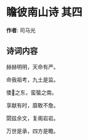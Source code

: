 # 瞻彼南山诗  其四

**作者**: 司马光

## 诗词内容

赫赫明明，天命有严。

命我祖考，九土是监。

倭𫘛之东，蛮蜑之南。

享献有时，靡敢不詹。

閟兹余文，复阁岩岩。

万世是承，四方是瞻。

